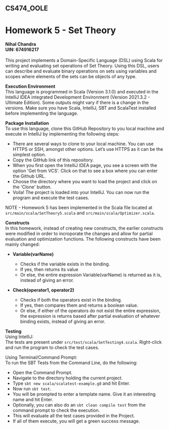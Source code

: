 ## CS474_OOLE
# Homework 5 - Set Theory
**Nihal Chandra**<br>
**UIN: 674916217**<br><br>
This project implements a Domain-Specific Language (DSL) using Scala for writing and evaluating set operations of Set Theory. Using this DSL, users can describe and evaluate binary operations on sets using variables and scopes where elements of the sets can be objects of any type.

**Execution Environment**<br>
This language is programmed in Scala (Version 3.1.0) and executed in the IntelliJ IDEA integrated Development Environment (Version 2021.3.2 - Ultimate Edition). Some outputs might vary if there is a change in the versions. Make sure you have Scala, IntelliJ, SBT and ScalaTest installed before implementing the language.

**Package Installation**<br>
To use this language, clone this GitHub Repository to you local machine and execute in IntelliJ by implementing the following steps:
- There are several ways to clone to your local machine. You can use HTTPS or SSH, amongst other options. Let’s use HTTPS as it can be the simplest option. 
- Copy the GitHub link of this repository.
- When you first open the IntelliJ IDEA page, you see a screen with the  option 'Get from VCS'. Click on that to see a box where you can enter the Github URL. 
- Choose the directory where you want to load the project and click  on the 'Clone' button.
- Voila! The project is loaded into your IntelliJ. You can now run the program and execute the test cases.

NOTE - Homework 5 has been implemented in the Scala file located at ```src/main/scala/SetTheory5.scala``` and ```src/main/scala/Optimizer.scala```.

**Constructs**<br>
In this homework, instead of creating new constructs, the earlier constructs were modified in order to incroporate the changes and allow for partial evaluation and optimization functions. The following constructs have been mainly changed:

- **Variable(varName)**
  - Checks if the variable exists in the binding.
  - If yes, then returns its value
  - Or else, the entire expression Variable(varName) is returned as it is, instead of giving an error.

- **Check(operator1, operator2)**
  - Checks if both the operators exist in the binding.
  - If yes, then compares them and returns a boolean value. 
  - Or else, if either of the operators do not exist the entire expression, the expression is returns based after partial evaluation of whatever binding exists, instead of giving an error.

**Testing**<br>
Using IntelliJ:<br>
The tests are present under ```src/test/scala/SetTesting4.scala```. Right-click and run the program to check the test cases. 

Using Terminal/Command Prompt:<br>
To run the SBT Tests from the Command Line, do the following:
  - Open the Command Prompt.
  - Navigate to the directory holding the current project.
  - Type ```sbt new scala/scalatest-example.g8``` and hit Enter.
  - Now run ```sbt test```.
  - You will be prompted to enter a template name. Give it an interesting name and hit Enter. 
  - Optionally, you can also do an ```sbt clean compile test``` from the command prompt to check the execution.
  - This will evaluate all the test cases provided in the Project.
  - If all of them execute, you will get a green success message.
